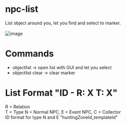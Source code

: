 # npc-list
List object around you, let you find and select to marker.<br><br>
![image](https://user-images.githubusercontent.com/26898177/52550709-d1bf3d80-2e0b-11e9-86ca-ed277a074f63.png)
# Commands
- objectlist -> open list with GUI and let you select
- objectlist clear -> clear marker

# List Format "ID - R: X T: X"
R = Relation<br>
T = Type N = Normal NPC, E = Event NPC, C = Collector<br>
ID format for type N and E "huntingZoneId_templateId"<br>
